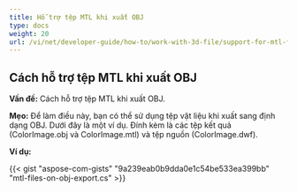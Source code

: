 ```yaml
---
title: Hỗ trợ tệp MTL khi xuất OBJ
type: docs
weight: 20
url: /vi/net/developer-guide/how-to/work-with-3d-file/support-for-mtl-files-on-obj-export/
---
```


## **Cách hỗ trợ tệp MTL khi xuất OBJ**

**Vấn đề:** Cách hỗ trợ tệp MTL khi xuất OBJ.

**Mẹo:** Để làm điều này, bạn có thể sử dụng tệp vật liệu khi xuất sang định dạng OBJ. Dưới đây là một ví dụ. Đính kèm là các tệp kết quả (ColorImage.obj và ColorImage.mtl) và tệp nguồn (ColorImage.dwf).

**Ví dụ:**

{{< gist "aspose-com-gists" "9a239eab0b9dda0e1c54be533ea399bb" "mtl-files-on-obj-export.cs" >}}
